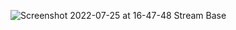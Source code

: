 ![Screenshot 2022-07-25 at 16-47-48 Stream Base](https://user-images.githubusercontent.com/41929486/180893408-b02b71ae-f092-498a-815f-90059961f3e9.png)
